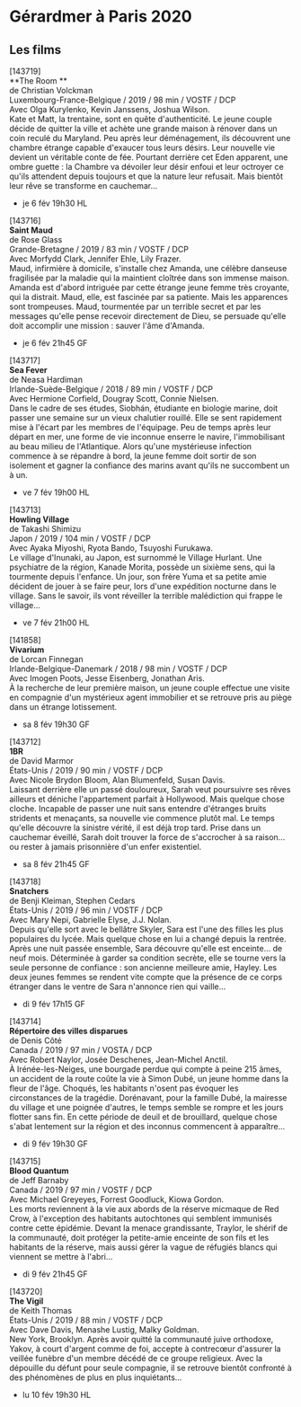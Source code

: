 # Gérardmer à Paris 2020

## Les films

[143719]  
**The Room  **  
de Christian Volckman  
Luxembourg-France-Belgique / 2019 / 98 min / VOSTF / DCP  
Avec Olga Kurylenko, Kevin Janssens, Joshua Wilson.  
Kate et Matt, la trentaine, sont en quête d'authenticité. Le jeune couple décide de quitter la ville et achète une grande maison à rénover dans un coin reculé du Maryland. Peu après leur déménagement, ils découvrent une chambre étrange capable d'exaucer tous leurs désirs. Leur nouvelle vie devient un véritable conte de fée. Pourtant derrière cet Eden apparent, une ombre guette : la Chambre va dévoiler leur désir enfoui et leur octroyer ce qu'ils attendent depuis toujours et que la nature leur refusait. Mais bientôt leur rêve se transforme en cauchemar...

- je 6 fév 19h30 HL

[143716]  
**Saint Maud**  
de Rose Glass  
Grande-Bretagne / 2019 / 83 min / VOSTF / DCP  
Avec Morfydd Clark, Jennifer Ehle, Lily Frazer.  
Maud, infirmière à domicile, s'installe chez Amanda, une célèbre danseuse fragilisée par la maladie qui la maintient cloîtrée dans son immense maison. Amanda est d'abord intriguée par cette étrange jeune femme très croyante, qui la distrait. Maud, elle, est fascinée par sa patiente. Mais les apparences sont trompeuses. Maud, tourmentée par un terrible secret et par les messages qu'elle pense recevoir directement de Dieu, se persuade qu'elle doit accomplir une mission : sauver l'âme d'Amanda.

- je 6 fév 21h45 GF

[143717]  
**Sea Fever**  
de Neasa Hardiman  
Irlande-Suède-Belgique / 2018 / 89 min / VOSTF / DCP  
Avec Hermione Corfield, Dougray Scott, Connie Nielsen.  
Dans le cadre de ses études, Siobhán, étudiante en biologie marine, doit passer une semaine sur un vieux chalutier rouillé. Elle se sent rapidement mise à l'écart par les membres de l'équipage. Peu de temps après leur départ en mer, une forme de vie inconnue enserre le navire, l'immobilisant au beau milieu de l'Atlantique. Alors qu'une mystérieuse infection commence à se répandre à bord, la jeune femme doit sortir de son isolement et gagner la confiance des marins avant qu'ils ne succombent un à un.

- ve 7 fév 19h00 HL

[143713]  
**Howling Village**  
de Takashi Shimizu  
Japon / 2019 / 104 min / VOSTF / DCP  
Avec Ayaka Miyoshi, Ryota Bando, Tsuyoshi Furukawa.  
Le village d'Inunaki, au Japon, est surnommé le Village Hurlant. Une psychiatre de la région, Kanade Morita, possède un sixième sens, qui la tourmente depuis l'enfance. Un jour, son frère Yuma et sa petite amie décident de jouer à se faire peur, lors d'une expédition nocturne dans le village. Sans le savoir, ils vont réveiller la terrible malédiction qui frappe le village...

- ve 7 fév 21h00 HL

[141858]  
**Vivarium**  
de Lorcan Finnegan  
Irlande-Belgique-Danemark / 2018 / 98 min / VOSTF / DCP  
Avec Imogen Poots, Jesse Eisenberg, Jonathan Aris.  
À la recherche de leur première maison, un jeune couple effectue une visite en compagnie d'un mystérieux agent immobilier et se retrouve pris au piège dans un étrange lotissement.

- sa 8 fév 19h30 GF

[143712]  
**1BR**  
de David Marmor  
États-Unis / 2019 / 90 min / VOSTF / DCP  
Avec Nicole Brydon Bloom, Alan Blumenfeld, Susan Davis.  
Laissant derrière elle un passé douloureux, Sarah veut poursuivre ses rêves ailleurs et déniche l'appartement parfait à Hollywood. Mais quelque chose cloche. Incapable de passer une nuit sans entendre d'étranges bruits stridents et menaçants, sa nouvelle vie commence plutôt mal. Le temps qu'elle découvre la sinistre vérité, il est déjà trop tard. Prise dans un cauchemar éveillé, Sarah doit trouver la force de s'accrocher à sa raison... ou rester à jamais prisonnière d'un enfer existentiel.

- sa 8 fév 21h45 GF

[143718]  
**Snatchers**  
de Benji Kleiman, Stephen Cedars  
États-Unis / 2019 / 96 min / VOSTF / DCP  
Avec Mary Nepi, Gabrielle Elyse, J.J. Nolan.  
Depuis qu'elle sort avec le bellâtre Skyler, Sara est l'une des filles les plus populaires du lycée. Mais quelque chose en lui a changé depuis la rentrée. Après une nuit passée ensemble, Sara découvre qu'elle est enceinte... de neuf mois. Déterminée à garder sa condition secrète, elle se tourne vers la seule personne de confiance : son ancienne meilleure amie, Hayley. Les deux jeunes femmes se rendent vite compte que la présence de ce corps étranger dans le ventre de Sara n'annonce rien qui vaille...

- di 9 fév 17h15 GF

[143714]  
**Répertoire des villes disparues**  
de Denis Côté  
Canada / 2019 / 97 min / VOSTA / DCP  
Avec Robert Naylor, Josée Deschenes, Jean-Michel Anctil.  
À Irénée-les-Neiges, une bourgade perdue qui compte à peine 215 âmes, un accident de la route coûte la vie à Simon Dubé, un jeune homme dans la fleur de l'âge. Choqués, les habitants n'osent pas évoquer les circonstances de la tragédie. Dorénavant, pour la famille Dubé, la mairesse du village et une poignée d'autres, le temps semble se rompre et les jours flotter sans fin. En cette période de deuil et de brouillard, quelque chose s'abat lentement sur la région et des inconnus commencent à apparaître...

- di 9 fév 19h30 GF

[143715]  
**Blood Quantum**  
de Jeff Barnaby  
Canada / 2019 / 97 min / VOSTF / DCP  
Avec Michael Greyeyes, Forrest Goodluck, Kiowa Gordon.  
Les morts reviennent à la vie aux abords de la réserve micmaque de Red Crow, à l'exception des habitants autochtones qui semblent immunisés contre cette épidémie. Devant la menace grandissante, Traylor, le shérif de la communauté, doit protéger la petite-amie enceinte de son fils et les habitants de la réserve, mais aussi gérer la vague de réfugiés blancs qui viennent se mettre à l'abri...

- di 9 fév 21h45 GF

[143720]  
**The Vigil**  
de Keith Thomas  
États-Unis / 2019 / 88 min / VOSTF / DCP  
Avec Dave Davis, Menashe Lustig, Malky Goldman.  
New York, Brooklyn. Après avoir quitté la communauté juive orthodoxe, Yakov, à court d'argent comme de foi, accepte à contrecœur d'assurer la veillée funèbre d'un membre décédé de ce groupe religieux. Avec la dépouille du défunt pour seule compagnie, il se retrouve bientôt confronté à des phénomènes de plus en plus inquiétants...

- lu 10 fév 19h30 HL

